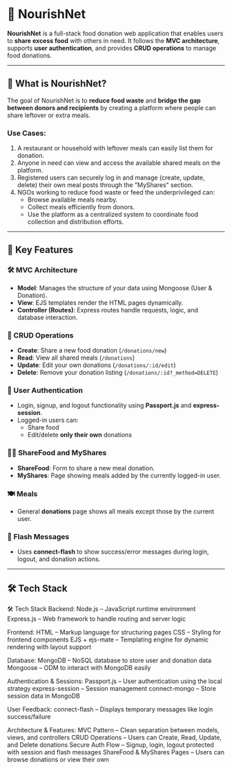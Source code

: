 # 🌱 NourishNet

**NourishNet** is a full-stack food donation web application that enables users to **share excess food** with others in need. It follows the **MVC architecture**, supports **user authentication**, and provides **CRUD operations** to manage food donations.

---

## 📌 What is NourishNet?

The goal of NourishNet is to **reduce food waste** and **bridge the gap between donors and recipients** by creating a platform where people can share leftover or extra meals.

### Use Cases:
1. A restaurant or household with leftover meals can easily list them for donation.
2. Anyone in need can view and access the available shared meals on the platform.
3. Registered users can securely log in and manage (create, update, delete) their own meal posts through the "MyShares" section.
4. NGOs working to reduce food waste or feed the underprivileged can:
   - Browse available meals nearby.
   - Collect meals efficiently from donors.
   - Use the platform as a centralized system to coordinate food collection and distribution efforts.

---

## 🧩 Key Features

### 🛠 MVC Architecture
- **Model**: Manages the structure of your data using Mongoose (User & Donation).
- **View**: EJS templates render the HTML pages dynamically.
- **Controller (Routes)**: Express routes handle requests, logic, and database interaction.

### 📝 CRUD Operations
- **Create**: Share a new food donation (`/donations/new`)
- **Read**: View all shared meals (`/donations`)
- **Update**: Edit your own donations (`/donations/:id/edit`)
- **Delete**: Remove your donation listing (`/donations/:id?_method=DELETE`)

### 👤 User Authentication
- Login, signup, and logout functionality using **Passport.js** and **express-session**.
- Logged-in users can:
  - Share food
  - Edit/delete **only their own** donations

### 🧑‍🍳 ShareFood and MyShares
- **ShareFood**: Form to share a new meal donation.
- **MyShares**: Page showing meals added by the currently logged-in user.

### 🍽️ Meals
- General **donations** page shows all meals except those by the current user.

### 💬 Flash Messages
- Uses **connect-flash** to show success/error messages during login, logout, and donation actions.

---

## 🛠 Tech Stack

🛠 Tech Stack
Backend:
Node.js – JavaScript runtime environment
Express.js – Web framework to handle routing and server logic

Frontend:
HTML – Markup language for structuring pages
CSS – Styling for frontend components
EJS + ejs-mate – Templating engine for dynamic rendering with layout support

Database:
MongoDB – NoSQL database to store user and donation data
Mongoose – ODM to interact with MongoDB easily

Authentication & Sessions:
Passport.js – User authentication using the local strategy
express-session – Session management
connect-mongo – Store session data in MongoDB

User Feedback:
connect-flash – Displays temporary messages like login success/failure

Architecture & Features:
MVC Pattern – Clean separation between models, views, and controllers
CRUD Operations – Users can Create, Read, Update, and Delete donations
Secure Auth Flow – Signup, login, logout protected with session and flash messages
ShareFood & MyShares Pages – Users can browse donations or view their own


